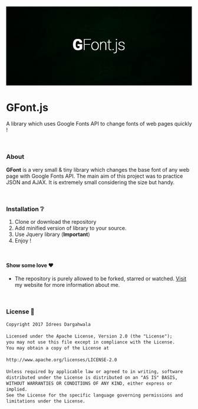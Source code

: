 ![Image](/assets/GFont.png)

# GFont.js
A library which uses Google Fonts API to change fonts of web pages quickly !

<br>

### About 
<strong>GFont</strong> is a very small &amp; tiny library which changes the base font of any web page with Google Fonts API. 
The main aim of this project was to  practice JSON and AJAX. It is extremely small considering the size but handy. 

<br>

### Installation :grey_question:
1. Clone or download the repository
2. Add minified version of library to your source.
3. Use Jquery library (<strong>Important</strong>) 
4. Enjoy !

<br>

#### Show some love :heart:
* The repository is purely allowed to be forked, starred or watched. <a href="https://goo.gl/fUWXSF">Visit</a> my website for more information about me. 

<br>

### License :scroll:
 
    Copyright 2017 Idrees Dargahwala

    Licensed under the Apache License, Version 2.0 (the "License");
    you may not use this file except in compliance with the License.
    You may obtain a copy of the License at

    http://www.apache.org/licenses/LICENSE-2.0

    Unless required by applicable law or agreed to in writing, software
    distributed under the License is distributed on an "AS IS" BASIS,
    WITHOUT WARRANTIES OR CONDITIONS OF ANY KIND, either express or implied.
    See the License for the specific language governing permissions and
    limitations under the License.
